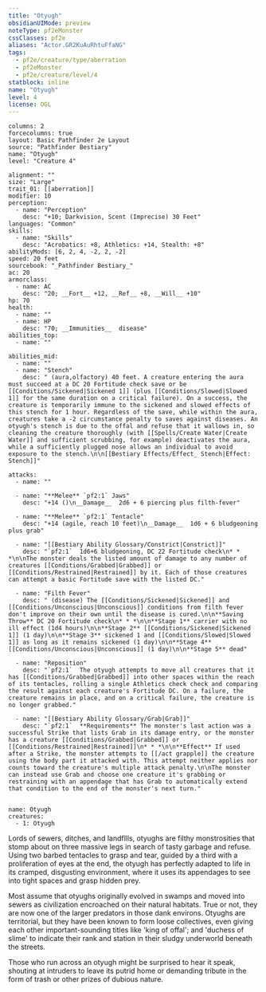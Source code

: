 ```yaml
---
title: "Otyugh"
obsidianUIMode: preview
noteType: pf2eMonster
cssClasses: pf2e
aliases: "Actor.GR2KuAuRhtuFfaNG" 
tags:
  - pf2e/creature/type/aberration
  - pf2eMonster
  - pf2e/creature/level/4
statblock: inline
name: "Otyugh"
level: 4
license: OGL
---
```


```statblock
columns: 2
forcecolumns: true
layout: Basic Pathfinder 2e Layout
source: "Pathfinder Bestiary"
name: "Otyugh"
level: "Creature 4"

alignment: ""
size: "Large"
trait_01: [[aberration]]
modifier: 10
perception:
  - name: "Perception"
    desc: "+10; Darkvision, Scent (Imprecise) 30 Feet"
languages: "Common"
skills:
  - name: "Skills"
    desc: "Acrobatics: +8, Athletics: +14, Stealth: +8"
abilityMods: [6, 2, 4, -2, 2, -2]
speed: 20 feet
sourcebook: "_Pathfinder Bestiary_"
ac: 20
armorclass:
  - name: AC
    desc: "20; __Fort__ +12, __Ref__ +8, __Will__ +10"
hp: 70
health:
  - name: ""
  - name: HP
    desc: "70; __Immunities__  disease"
abilities_top:
  - name: ""

abilities_mid:
  - name: ""
  - name: "Stench"
    desc: " (aura,olfactory) 40 feet. A creature entering the aura must succeed at a DC 20 Fortitude check save or be [[Conditions/Sickened|Sickened 1]] (plus [[Conditions/Slowed|Slowed 1]] for the same duration on a critical failure). On a success, the creature is temporarily immune to the sickened and slowed effects of this stench for 1 hour. Regardless of the save, while within the aura, creatures take a -2 circumstance penalty to saves against diseases. An otyugh's stench is due to the offal and refuse that it wallows in, so cleaning the creature thoroughly (with [[Spells/Create Water|Create Water]] and sufficient scrubbing, for example) deactivates the aura, while a sufficiently plugged nose allows an individual to avoid exposure to the stench.\n\n[[Bestiary Effects/Effect_ Stench|Effect: Stench]]"

attacks:
  - name: ""

  - name: "**Melee** `pf2:1` Jaws"
    desc: "+14 ()\n__Damage__  2d6 + 6 piercing plus filth-fever"

  - name: "**Melee** `pf2:1` Tentacle"
    desc: "+14 (agile, reach 10 feet)\n__Damage__  1d6 + 6 bludgeoning plus grab"

  - name: "[[Bestiary Ability Glossary/Constrict|Constrict]]"
    desc: "`pf2:1`  1d6+6 bludgeoning, DC 22 Fortitude check\n* * *\n\nThe monster deals the listed amount of damage to any number of creatures [[Conditions/Grabbed|Grabbed]] or [[Conditions/Restrained|Restrained]] by it. Each of those creatures can attempt a basic Fortitude save with the listed DC."

  - name: "Filth Fever"
    desc: " (disease) The [[Conditions/Sickened|Sickened]] and [[Conditions/Unconscious|Unconscious]] conditions from filth fever don't improve on their own until the disease is cured.\n\n**Saving Throw** DC 20 Fortitude check\n* * *\n\n**Stage 1** carrier with no ill effect (1d4 hours)\n\n**Stage 2** [[Conditions/Sickened|Sickened 1]] (1 day)\n\n**Stage 3** sickened 1 and [[Conditions/Slowed|Slowed 1]] as long as it remains sickened (1 day)\n\n**Stage 4** [[Conditions/Unconscious|Unconscious]] (1 day)\n\n**Stage 5** dead"

  - name: "Reposition"
    desc: "`pf2:1`  The otyugh attempts to move all creatures that it has [[Conditions/Grabbed|Grabbed]] into other spaces within the reach of its tentacles, rolling a single Athletics check check and comparing the result against each creature's Fortitude DC. On a failure, the creature remains in place, and on a critical failure, the creature is no longer grabbed."

  - name: "[[Bestiary Ability Glossary/Grab|Grab]]"
    desc: "`pf2:1`  **Requirements** The monster's last action was a successful Strike that lists Grab in its damage entry, or the monster has a creature [[Conditions/Grabbed|Grabbed]] or [[Conditions/Restrained|Restrained]]\n* * *\n\n**Effect** If used after a Strike, the monster attempts to [[/act grapple]] the creature using the body part it attacked with. This attempt neither applies nor counts toward the creature's multiple attack penalty.\n\nThe monster can instead use Grab and choose one creature it's grabbing or restraining with an appendage that has Grab to automatically extend that condition to the end of the monster's next turn."
 
```

```encounter-table
name: Otyugh
creatures:
  - 1: Otyugh
```



Lords of sewers, ditches, and landfllls, otyughs are filthy monstrosities that stomp about on three massive legs in search of tasty garbage and refuse. Using two barbed tentacles to grasp and tear, guided by a third with a proliferation of eyes at the end, the otyugh has perfectly adapted to life in its cramped, disgusting environment, where it uses its appendages to see into tight spaces and grasp hidden prey.

Most assume that otyughs originally evolved in swamps and moved into sewers as civilization encroached on their natural habitats. True or not, they are now one of the larger predators in those dank environs. Otyughs are territorial, but they have been known to form loose collectives, even giving each other important-sounding titles like 'king of offal'; and 'duchess of slime' to indicate their rank and station in their sludgy underworld beneath the streets.

Those who run across an otyugh might be surprised to hear it speak, shouting at intruders to leave its putrid home or demanding tribute in the form of trash or other prizes of dubious nature.
